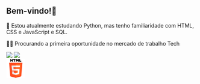 ## Bem-vindo!👋

📖 Estou atualmente estudando Python, mas tenho familiaridade com HTML, CSS e JavaScript e SQL.

👨‍💼 Procurando a primeira oportunidade no mercado de trabalho Tech


<div>
  <img height-"180em" src="https://github-readme-stats.vercel.app/api?username=LohanConrado&show_icons=true&theme=tokyonight&include_all_commits=true&count_private-true"/>
  <img height-"180em" src="https://github-readme-stats.vercel.app/api/top-langs/?username=LohanConrado&layout=compact&langs_count=16&theme=tokyonight"/>
</div>

<div style="display: flex;">
  <img align="center" src="html5.png" height="50em" style="margin-right: 200em;">
  <img align="center" src="css-3.png" height="50em" style="margin-right: 10em;">
  <img align="center" src="js.png" height="50em" style="margin-right: 10em;">
  <img align="center" src="python.png" height="50em" style="margin-right: 10em;">
  <img align="center" src="database.png" height="50em">
</div>

